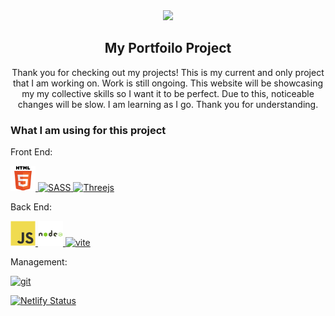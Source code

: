 <div align = "center">
<img src="https://lh3.googleusercontent.com/Z-TRINFvo3cFksPw-euQXbq7UKjWVItx9J4ZL7f6-7Ior5Qm9Yz1SHnpPIAjRm-TBD3xiKd0fZ1vBKvWAlX9RaKHmY7IKXadvavERQSmOrEuiBtcX_TuyHTTHxH9mXLgHODo82i3HttU2Omd6HiWNWZepmYvtf2_9JfiW5BYcy_yf0Qp3OoKIzFvznMZOs8ib4drla139rNwBBtM43mLR842mbzeKxeAsXC2LtZA07XZx80fGNXytunVu5C-6myJ9cPiGGNYzDVvFFfvYtolOx_4xtGQx0pzmAcAIcM1yVPOzb5qW0MveWTPtrMrRzD771RJFH7KrB38NcpXmuVwojHRLkmvKkZyeaUsIrseEjFbkC-9AKMpErNDjWSCviZiF2DuX2Fw4Ce3m7uUmNl_a5kay7IW4JMUvxyvWVkrhpYq0nC8lfA-lfugnc3qkhatXkZXScN7AkGkdNkzWkdQ5QnifQbNPI_qEXC1WXSDsE031PTOlZE76arzZNj5rBkxiCYhscPJbmFIAOOPdWZABVrMp6_XzH13yPAnb9M-AOfF7c5u-NTz5khvEboPsS1Vjg1zXzJwyiSVM0RI0nfy1B_zbnBgxnfgWimHS8YbZYBLbaPWtd4D-E568m0MbHR8a2R15Ls9P4ZhZWuYXOBMo40fUe5wBFVpe_J7X5junur36yY6yFsBdf9ZQkmED-FQIXNcwoVRO-I64vrkkCH-UGlq=w945-h214-no?authuser=0">
<h2> My Portfoilo Project</h2>
<p> Thank you for checking out my projects! This is my current and only project that I am working on. Work is still ongoing. This website will be showcasing my my collective skills so I want it to be perfect. Due to this, noticeable changes will be slow. I am learning as I go. Thank you for understanding. </p>
</div>
<h3> What I am using for this project</h3>
<div align="left"> 
<p>Front End:</p>
<a href="https://www.w3schools.com/html/html_intro.asp" target="_blank"> <img src="https://raw.githubusercontent.com/devicons/devicon/master/icons/html5/html5-original-wordmark.svg" alt="Html5" width="40" height="40"/> </a> 
<a href="https://sass-lang.com" target="_blank"> <img src="https://sass-lang.com/assets/img/logos/logo-b6e1ef6e.svg" alt="SASS" width="40" height="40"/> </a> 
<!--<a href="https://www.w3schools.com/css/" target="_blank"> <img src="https://raw.githubusercontent.com/devicons/devicon/master/icons/css3/css3-original-wordmark.svg" alt="css3" width="40" height="40"/> </a> -->
<a href="https://threejs.org/" target="_blank"> <img src="https://cdn.jsdelivr.net/npm/simple-icons@v4/icons/three-dot-js.svg" alt="Threejs" width="40" height="40"/> </a>
<p>Back End:</p>
<!--<a href="https://www.typescriptlang.org/" target="_blank"> <img src="https://raw.githubusercontent.com/devicons/devicon/master/icons/typescript/typescript-original.svg" alt="typescript" width="40" height="40"/> </a>-->
<a href="https://developer.mozilla.org/en-US/docs/Web/JavaScript" target="_blank"> <img src="https://raw.githubusercontent.com/devicons/devicon/master/icons/javascript/javascript-original.svg" alt="javascript" width="40" height="40"/> </a> 
<a href="https://nodejs.org" target="_blank"> <img src="https://raw.githubusercontent.com/devicons/devicon/master/icons/nodejs/nodejs-original-wordmark.svg" alt="nodejs" width="40" height="40"/> </a> 
<a href="https://vitejs.dev/" target="_blank"> <img src="https://vitejs.dev/logo.svg" alt="vite" width="40" height="40"/> </a>

<p>Management:</p>
<a href="https://git-scm.com/" target="_blank"> <img src="https://www.vectorlogo.zone/logos/git-scm/git-scm-icon.svg" alt="git" width="40" height="40"/> </a> 
 </div> 

[![Netlify Status](https://api.netlify.com/api/v1/badges/8736448c-411c-41ef-ada2-1f72aea027d1/deploy-status)](https://app.netlify.com/sites/competent-liskov-0381a2/deploys)